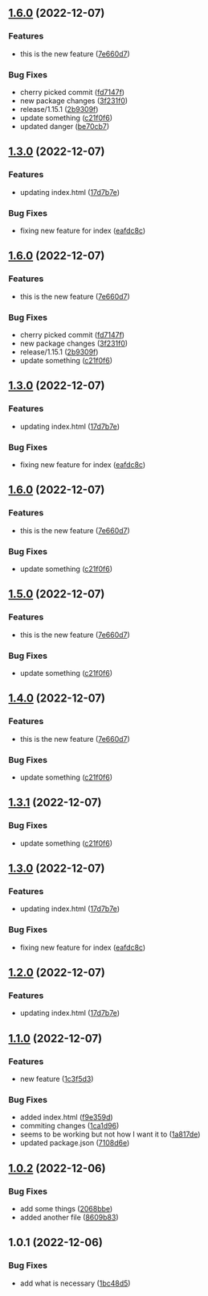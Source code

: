 

## [1.6.0](https://github.com/bernard-nakawah/release-it-tutorials/compare/1.1.0...1.3.0) (2022-12-07)


### Features

* this is the new feature ([7e660d7](https://github.com/bernard-nakawah/release-it-tutorials/commit/7e660d7fd705900d13380e0ce0369a7740bba095))


### Bug Fixes

* cherry picked commit ([fd7147f](https://github.com/bernard-nakawah/release-it-tutorials/commit/fd7147f105b0d85788a1e9a6a5a5376e62fd83f6))
* new package changes ([3f231f0](https://github.com/bernard-nakawah/release-it-tutorials/commit/3f231f06f23bfb8eeb62a3f4752aab2d466ccfe5))
* release/1.15.1 ([2b9309f](https://github.com/bernard-nakawah/release-it-tutorials/commit/2b9309f99761ea06971299d88e248a745e710491))
* update something ([c21f0f6](https://github.com/bernard-nakawah/release-it-tutorials/commit/c21f0f69b926e15a13b77df5b4516dc840ed45a9))
* updated danger ([be70cb7](https://github.com/bernard-nakawah/release-it-tutorials/commit/be70cb7d8144a0424ad1576eb9ae4b3daef22b5c))

## [1.3.0](https://github.com/bernard-nakawah/release-it-tutorials/compare/1.1.0...1.3.0) (2022-12-07)


### Features

* updating index.html ([17d7b7e](https://github.com/bernard-nakawah/release-it-tutorials/commit/17d7b7e501ec4bc6c651fdbd06a86cf8bf2b8542))


### Bug Fixes

* fixing new feature for index ([eafdc8c](https://github.com/bernard-nakawah/release-it-tutorials/commit/eafdc8c8ae0a61245e206fa0a01f270bb39974ad))

## [1.6.0](https://github.com/bernard-nakawah/release-it-tutorials/compare/1.1.0...1.3.0) (2022-12-07)


### Features

* this is the new feature ([7e660d7](https://github.com/bernard-nakawah/release-it-tutorials/commit/7e660d7fd705900d13380e0ce0369a7740bba095))


### Bug Fixes

* cherry picked commit ([fd7147f](https://github.com/bernard-nakawah/release-it-tutorials/commit/fd7147f105b0d85788a1e9a6a5a5376e62fd83f6))
* new package changes ([3f231f0](https://github.com/bernard-nakawah/release-it-tutorials/commit/3f231f06f23bfb8eeb62a3f4752aab2d466ccfe5))
* release/1.15.1 ([2b9309f](https://github.com/bernard-nakawah/release-it-tutorials/commit/2b9309f99761ea06971299d88e248a745e710491))
* update something ([c21f0f6](https://github.com/bernard-nakawah/release-it-tutorials/commit/c21f0f69b926e15a13b77df5b4516dc840ed45a9))

## [1.3.0](https://github.com/bernard-nakawah/release-it-tutorials/compare/1.1.0...1.3.0) (2022-12-07)


### Features

* updating index.html ([17d7b7e](https://github.com/bernard-nakawah/release-it-tutorials/commit/17d7b7e501ec4bc6c651fdbd06a86cf8bf2b8542))


### Bug Fixes

* fixing new feature for index ([eafdc8c](https://github.com/bernard-nakawah/release-it-tutorials/commit/eafdc8c8ae0a61245e206fa0a01f270bb39974ad))

## [1.6.0](https://github.com/bernard-nakawah/release-it-tutorials/compare/1.3.0...1.6.0) (2022-12-07)


### Features

* this is the new feature ([7e660d7](https://github.com/bernard-nakawah/release-it-tutorials/commit/7e660d7fd705900d13380e0ce0369a7740bba095))


### Bug Fixes

* update something ([c21f0f6](https://github.com/bernard-nakawah/release-it-tutorials/commit/c21f0f69b926e15a13b77df5b4516dc840ed45a9))

## [1.5.0](https://github.com/bernard-nakawah/release-it-tutorials/compare/1.3.0...1.5.0) (2022-12-07)


### Features

* this is the new feature ([7e660d7](https://github.com/bernard-nakawah/release-it-tutorials/commit/7e660d7fd705900d13380e0ce0369a7740bba095))


### Bug Fixes

* update something ([c21f0f6](https://github.com/bernard-nakawah/release-it-tutorials/commit/c21f0f69b926e15a13b77df5b4516dc840ed45a9))

## [1.4.0](https://github.com/bernard-nakawah/release-it-tutorials/compare/1.3.0...1.4.0) (2022-12-07)


### Features

* this is the new feature ([7e660d7](https://github.com/bernard-nakawah/release-it-tutorials/commit/7e660d7fd705900d13380e0ce0369a7740bba095))


### Bug Fixes

* update something ([c21f0f6](https://github.com/bernard-nakawah/release-it-tutorials/commit/c21f0f69b926e15a13b77df5b4516dc840ed45a9))

## [1.3.1](https://github.com/bernard-nakawah/release-it-tutorials/compare/1.3.0...1.3.1) (2022-12-07)


### Bug Fixes

* update something ([c21f0f6](https://github.com/bernard-nakawah/release-it-tutorials/commit/c21f0f69b926e15a13b77df5b4516dc840ed45a9))

## [1.3.0](https://github.com/bernard-nakawah/release-it-tutorials/compare/1.1.0...1.3.0) (2022-12-07)


### Features

* updating index.html ([17d7b7e](https://github.com/bernard-nakawah/release-it-tutorials/commit/17d7b7e501ec4bc6c651fdbd06a86cf8bf2b8542))


### Bug Fixes

* fixing new feature for index ([eafdc8c](https://github.com/bernard-nakawah/release-it-tutorials/commit/eafdc8c8ae0a61245e206fa0a01f270bb39974ad))

## [1.2.0](https://github.com/bernard-nakawah/release-it-tutorials/compare/1.1.0...1.2.0) (2022-12-07)


### Features

* updating index.html ([17d7b7e](https://github.com/bernard-nakawah/release-it-tutorials/commit/17d7b7e501ec4bc6c651fdbd06a86cf8bf2b8542))

## [1.1.0](https://github.com/bernard-nakawah/release-it-tutorials/compare/1.0.2...1.1.0) (2022-12-07)


### Features

* new feature ([1c3f5d3](https://github.com/bernard-nakawah/release-it-tutorials/commit/1c3f5d3592e149e35ef440b6f637b195735a12a6))


### Bug Fixes

* added index.html ([f9e359d](https://github.com/bernard-nakawah/release-it-tutorials/commit/f9e359d867ada7af6ba04f99ce5a5322c2186342))
* commiting changes ([1ca1d96](https://github.com/bernard-nakawah/release-it-tutorials/commit/1ca1d96de11c0d195d00f3e0f20026a89523c1ec))
* seems to be working but not how I want it to ([1a817de](https://github.com/bernard-nakawah/release-it-tutorials/commit/1a817de3deaf2d3c94f2c4853cfb60ca71c76b6f))
* updated package.json ([7108d6e](https://github.com/bernard-nakawah/release-it-tutorials/commit/7108d6e716343b9cdbb5b018c5aa3b5994267b04))

## [1.0.2](https://github.com/bernard-nakawah/release-it-tutorials/compare/1.0.1...1.0.2) (2022-12-06)


### Bug Fixes

* add some things ([2068bbe](https://github.com/bernard-nakawah/release-it-tutorials/commit/2068bbe58fdb975a4a6416f9f281f431f6cd852c))
* added another file ([8609b83](https://github.com/bernard-nakawah/release-it-tutorials/commit/8609b8305e4e194d593acdf2a2afa8600e6074a0))

## 1.0.1 (2022-12-06)


### Bug Fixes

* add what is necessary ([1bc48d5](https://github.com/bernard-nakawah/release-it-tutorials/commit/1bc48d5cc836ffe649a3c86dc94782fe64155c0c))
